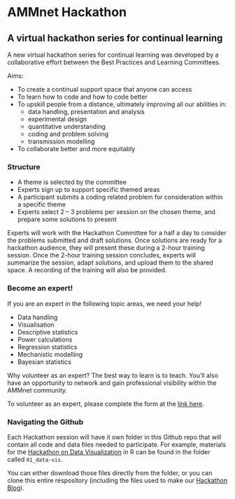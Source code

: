 # AMMnet Hackathon

## A virtual hackathon series for continual learning

A new virtual hackathon series for continual learning was developed by a collaborative effort between the Best Practices and Learning Committees.

Aims:

-   To create a continual support space that anyone can access
-   To learn how to code and how to code better
-   To upskill people from a distance, ultimately improving all our abilities in:
    -   data handling, presentation and analysis
    -   experimental design
    -   quantitative understanding
    -   coding and problem solving
    -   transmission modelling
-   To collaborate better and more equitably

### Structure

-   A theme is selected by the committee
-   Experts sign up to support specific themed areas
-   A participant submits a coding related problem for consideration within a specific theme
-   Experts select 2 – 3 problems per session on the chosen theme, and prepare some solutions to present

Experts will work with the Hackathon Committee for a half a day to consider the problems submitted and draft solutions. Once solutions are ready for a hackathon audience, they will present these during a 2-hour training session. Once the 2-hour training session concludes, experts will summarize the session, adapt solutions, and upload them to the shared space. A recording of the training will also be provided.


### Become an expert!

If you are an expert in the following topic areas, we need your help!

-   Data handling
-   Visualisation 
-   Descriptive statistics
-   Power calculations
-   Regression statistics
-   Mechanistic modelling
-   Bayesian statistics

Why volunteer as an expert? The best way to learn is to teach. You’ll also have an opportunity to network and gain professional visibility within the AMMnet community.

To volunteer as an expert, please complete the form at the [link here](https://docs.google.com/forms/d/e/1FAIpQLSc49mZiA0RpTLe_2dVpfFVB_J0ASe7wHincmqZTZwh-xG_HGg/viewform?usp=sharing).

### Navigating the Github

Each Hackathon session will have it own folder in this Github repo that will contain all code and data files needed to participate. For example, materials for the [Hackathon on Data Visualization](https://ammnet.github.io/ammnet-hackathon/posts/data-vis/) in R can be found in the folder called `01_data-vis`.

You can either download those files directly from the folder, or you can clone this entire respository (including the files used to make our [Hackathon Blog](https://ammnet.github.io/ammnet-hackathon/)).

